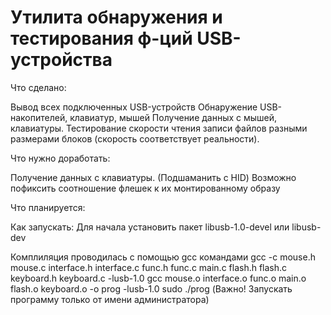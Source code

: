 # **Утилита обнаружения и тестирования ф-ций USB-устройства** #

Что сделано:

Вывод всех подключенных USB-устройств
Обнаружение USB-накопителей, клавиатур, мышей
Получение данных с мышей, клавиатуры.
Тестирование скорости чтения записи файлов разными размерами блоков (скорость соответствует реальности).

Что нужно доработать:

Получение данных с клавиатуры. (Подшаманить с HID)
Возможно пофиксить соотношение флешек к их монтированному образу
  
Что планируется: 

Как запускать:
Для начала установить пакет libusb-1.0-devel или libusb-dev

Комплиляция проводилась с помощью gcc командами
gcc -c mouse.h mouse.c interface.h interface.c func.h func.c main.c flash.h flash.c keyboard.h keyboard.c -lusb-1.0
gcc  mouse.o interface.o func.o main.o flash.o keyboard.o -o prog -lusb-1.0
sudo ./prog
(Важно! Запускать программу только от имени администратора)
